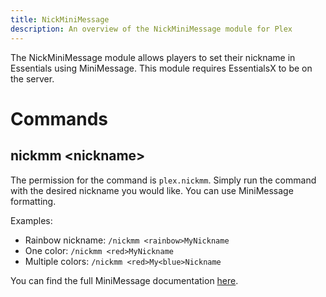 ```yaml
---
title: NickMiniMessage
description: An overview of the NickMiniMessage module for Plex
---
```


The NickMiniMessage module allows players to set their nickname in Essentials using MiniMessage. This module requires
EssentialsX to be on the server.

# Commands

## nickmm \<nickname\>

The permission for the command is `plex.nickmm`. Simply run the command with the desired nickname you would like. You
can use MiniMessage formatting.

Examples:
- Rainbow nickname: `/nickmm <rainbow>MyNickname`
- One color: `/nickmm <red>MyNickname`
- Multiple colors: `/nickmm <red>My<blue>Nickname`

You can find the full MiniMessage documentation [here](https://docs.advntr.dev/minimessage/format.html).